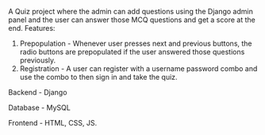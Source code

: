 A Quiz project where the admin can add questions using the Django admin panel and the user can answer those MCQ questions and get a score at the end.
Features:
1. Prepopulation - Whenever user presses next and previous buttons, the radio buttons are prepopulated if the user answered those questions previously.
2. Registration - A user can register with a username password combo and use the combo to then sign in and take the quiz.

Backend - Django

Database - MySQL

Frontend - HTML, CSS, JS.
